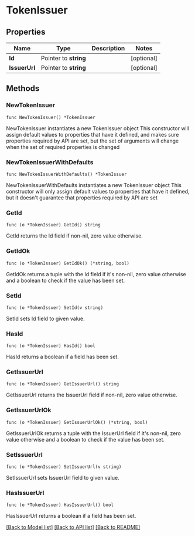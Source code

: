 # TokenIssuer

## Properties

Name | Type | Description | Notes
------------ | ------------- | ------------- | -------------
**Id** | Pointer to **string** |  | [optional] 
**IssuerUrl** | Pointer to **string** |  | [optional] 

## Methods

### NewTokenIssuer

`func NewTokenIssuer() *TokenIssuer`

NewTokenIssuer instantiates a new TokenIssuer object
This constructor will assign default values to properties that have it defined,
and makes sure properties required by API are set, but the set of arguments
will change when the set of required properties is changed

### NewTokenIssuerWithDefaults

`func NewTokenIssuerWithDefaults() *TokenIssuer`

NewTokenIssuerWithDefaults instantiates a new TokenIssuer object
This constructor will only assign default values to properties that have it defined,
but it doesn't guarantee that properties required by API are set

### GetId

`func (o *TokenIssuer) GetId() string`

GetId returns the Id field if non-nil, zero value otherwise.

### GetIdOk

`func (o *TokenIssuer) GetIdOk() (*string, bool)`

GetIdOk returns a tuple with the Id field if it's non-nil, zero value otherwise
and a boolean to check if the value has been set.

### SetId

`func (o *TokenIssuer) SetId(v string)`

SetId sets Id field to given value.

### HasId

`func (o *TokenIssuer) HasId() bool`

HasId returns a boolean if a field has been set.

### GetIssuerUrl

`func (o *TokenIssuer) GetIssuerUrl() string`

GetIssuerUrl returns the IssuerUrl field if non-nil, zero value otherwise.

### GetIssuerUrlOk

`func (o *TokenIssuer) GetIssuerUrlOk() (*string, bool)`

GetIssuerUrlOk returns a tuple with the IssuerUrl field if it's non-nil, zero value otherwise
and a boolean to check if the value has been set.

### SetIssuerUrl

`func (o *TokenIssuer) SetIssuerUrl(v string)`

SetIssuerUrl sets IssuerUrl field to given value.

### HasIssuerUrl

`func (o *TokenIssuer) HasIssuerUrl() bool`

HasIssuerUrl returns a boolean if a field has been set.


[[Back to Model list]](../README.md#documentation-for-models) [[Back to API list]](../README.md#documentation-for-api-endpoints) [[Back to README]](../README.md)



